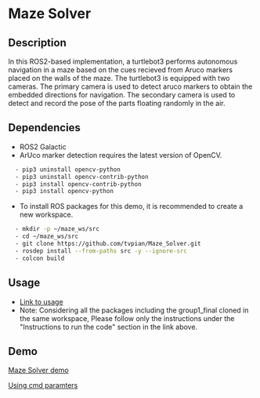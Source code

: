 # Maze Solver
## Description
In this ROS2-based implementation, a turtlebot3 performs autonomous navigation in a maze based on the cues recieved from Aruco markers placed on the walls of the maze. The turtlebot3 is equipped with two cameras. The primary camera is used to detect aruco markers to obtain the embedded directions for navigation. The secondary camera is used to detect and record the pose of the parts floating randomly in the air.

## Dependencies
- ROS2 Galactic
- ArUco marker detection requires the latest version of OpenCV.
```bash
  - pip3 uninstall opencv-python
  - pip3 uninstall opencv-contrib-python
  - pip3 install opencv-contrib-python
  - pip3 install opencv-python
```
- To install ROS packages for this demo, it is recommended to create a new
workspace.
```bash
  - mkdir -p ~/maze_ws/src
  - cd ~/maze_ws/src
  - git clone https://github.com/tvpian/Maze_Solver.git
  - rosdep install --from-paths src -y --ignore-src
  - colcon build
```

## Usage
- [Link to usage](./group1/README.md)
- Note: Considering all the packages including the group1_final cloned in the same workspace, Please follow only the instructions under the "Instructions to run the code" section in the link above.

## Demo
[Maze Solver demo](https://github.com/tvpian/Maze_Solver/assets/41953267/1bcfc9d1-672c-44e0-98a8-99463541b1b6)

[Using cmd paramters](https://github.com/tvpian/Maze_Solver/assets/41953267/198bdd95-3db6-4c86-b8fc-7f473c6ddbed)
